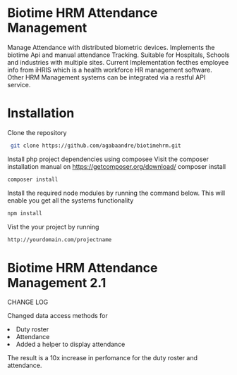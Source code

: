 # Biotime HRM Attendance Management
Manage Attendance with distributed biometric devices.
Implements the biotime Api and manual attendance Tracking.
Suitable for Hospitals, Schools and industries with multiple sites.
Current Implementation fecthes employee info from iHRIS which is a health workforce HR management software. Other HRM Management systems can be integrated via a restful API service.

# Installation

 Clone the repository
 ```sh
  git clone https://github.com/agabaandre/biotimehrm.git
```

 
Install php project dependencies using composee
 Visit the composer installation manual on https://getcomposer.org/download/
 composer install 
 ```sh
 composer install
```

 Install the required node modules by running the command below. This will enable you get all the systems functionality
 ```sh
 npm install
```


Vist the your project by running 

 ```sh
http://yourdomain.com/projectname
```


# Biotime HRM Attendance Management 2.1
CHANGE LOG

Changed data access methods for 
<li>
 Duty roster
 <li>
 Attendance 
 <li>
 Added a helper to display attendance

The result is a 10x increase in perfomance for the duty roster and attendance.

